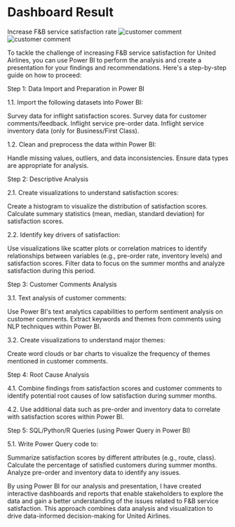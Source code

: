 # Dashboard Result
Increase F&amp;B service satisfaction rate
![customer comment](https://github.com/Ash-pixel10/redesigned-journey/assets/83878199/6dd4fa11-ab8a-4fd5-bcbd-6134080b9a3b)
![customer comment](https://github.com/Ash-pixel10/redesigned-journey/assets/83878199/78fbe3d0-c5fd-4189-87b9-453fde849656)




To tackle the challenge of increasing F&B service satisfaction for United Airlines, you can use Power BI to perform the analysis and create a presentation for your findings and recommendations. Here's a step-by-step guide on how to proceed:

Step 1: Data Import and Preparation in Power BI

1.1. Import the following datasets into Power BI:

Survey data for inflight satisfaction scores.
Survey data for customer comments/feedback.
Inflight service pre-order data.
Inflight service inventory data (only for Business/First Class).

1.2. Clean and preprocess the data within Power BI:

Handle missing values, outliers, and data inconsistencies.
Ensure data types are appropriate for analysis.

Step 2: Descriptive Analysis

2.1. Create visualizations to understand satisfaction scores:

Create a histogram to visualize the distribution of satisfaction scores.
Calculate summary statistics (mean, median, standard deviation) for satisfaction scores.

2.2. Identify key drivers of satisfaction:

Use visualizations like scatter plots or correlation matrices to identify relationships between variables (e.g., pre-order rate, inventory levels) and satisfaction scores.
Filter data to focus on the summer months and analyze satisfaction during this period.

Step 3: Customer Comments Analysis

3.1. Text analysis of customer comments:

Use Power BI's text analytics capabilities to perform sentiment analysis on customer comments.
Extract keywords and themes from comments using NLP techniques within Power BI.

3.2. Create visualizations to understand major themes:

Create word clouds or bar charts to visualize the frequency of themes mentioned in customer comments.

Step 4: Root Cause Analysis

4.1. Combine findings from satisfaction scores and customer comments to identify potential root causes of low satisfaction during summer months.

4.2. Use additional data such as pre-order and inventory data to correlate with satisfaction scores within Power BI.

Step 5: SQL/Python/R Queries (using Power Query in Power BI)

5.1. Write Power Query code to:

Summarize satisfaction scores by different attributes (e.g., route, class).
Calculate the percentage of satisfied customers during summer months.
Analyze pre-order and inventory data to identify any issues.





By using Power BI for our analysis and presentation, I have created interactive dashboards and reports that enable stakeholders to explore the data and gain a better understanding of the issues related to F&B service satisfaction. This approach combines data analysis and visualization to drive data-informed decision-making for United Airlines.
